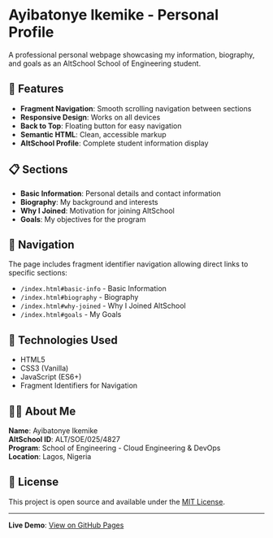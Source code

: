 # Ayibatonye Ikemike - Personal Profile

A professional personal webpage showcasing my information, biography, and goals as an AltSchool School of Engineering student.

## 🌟 Features

- **Fragment Navigation**: Smooth scrolling navigation between sections
- **Responsive Design**: Works on all devices
- **Back to Top**: Floating button for easy navigation
- **Semantic HTML**: Clean, accessible markup
- **AltSchool Profile**: Complete student information display

## 📋 Sections

- **Basic Information**: Personal details and contact information
- **Biography**: My background and interests
- **Why I Joined**: Motivation for joining AltSchool
- **Goals**: My objectives for the program

## 🔗 Navigation

The page includes fragment identifier navigation allowing direct links to specific sections:

- `/index.html#basic-info` - Basic Information
- `/index.html#biography` - Biography
- `/index.html#why-joined` - Why I Joined AltSchool
- `/index.html#goals` - My Goals

## 🚀 Technologies Used

- HTML5
- CSS3 (Vanilla)
- JavaScript (ES6+)
- Fragment Identifiers for Navigation

## 👨‍💻 About Me

**Name**: Ayibatonye Ikemike  
**AltSchool ID**: ALT/SOE/025/4827  
**Program**: School of Engineering - Cloud Engineering & DevOps  
**Location**: Lagos, Nigeria

## 📄 License

This project is open source and available under the [MIT License](LICENSE).

---

**Live Demo**: [View on GitHub Pages](https://YOUR_USERNAME.github.io/personal-webpage/)
